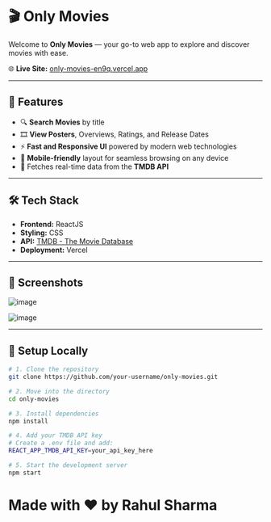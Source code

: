 # 🎬 Only Movies

Welcome to **Only Movies** — your go-to web app to explore and discover movies with ease.

🌐 **Live Site:** [only-movies-en9q.vercel.app](https://only-movies-en9q.vercel.app/)

---

## 🚀 Features

- 🔍 **Search Movies** by title
- 🎞️ **View Posters**, Overviews, Ratings, and Release Dates
- ⚡ **Fast and Responsive UI** powered by modern web technologies
- 📱 **Mobile-friendly** layout for seamless browsing on any device
- 🧠 Fetches real-time data from the **TMDB API**

---

## 🛠 Tech Stack

- **Frontend:** ReactJS
- **Styling:** CSS
- **API:** [TMDB - The Movie Database](https://www.themoviedb.org/documentation/api)
- **Deployment:** Vercel

---

## 📸 Screenshots

![image](https://github.com/user-attachments/assets/718f4c7d-4b27-4d45-8024-7dfb32f4d507)

![image](https://github.com/user-attachments/assets/4d0cfa03-1f32-4223-a11c-34afa2837606)


---

## 🔧 Setup Locally

```bash
# 1. Clone the repository
git clone https://github.com/your-username/only-movies.git

# 2. Move into the directory
cd only-movies

# 3. Install dependencies
npm install

# 4. Add your TMDB API key
# Create a .env file and add:
REACT_APP_TMDB_API_KEY=your_api_key_here

# 5. Start the development server
npm start
```
# Made with ❤️ by Rahul Sharma
